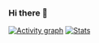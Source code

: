 ### Hi there 👋

[![Activity graph](https://github-readme-activity-graph.vercel.app/graph?username=yourkin)](https://github.com/yourkin/github-readme-activity-graph)
[![Stats](https://github-readme-stats.vercel.app/api?username=yourkin)](https://github.com/yourkin/github-readme-stats)
